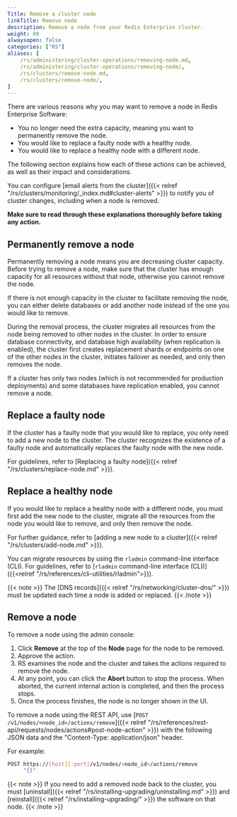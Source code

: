 ```yaml
---
Title: Remove a cluster node
linkTitle: Remove node
description: Remove a node from your Redis Enterprise cluster.
weight: 80
alwaysopen: false
categories: ["RS"]
aliases: [
    /rs/administering/cluster-operations/removing-node.md,
    /rs/administering/cluster-operations/removing-node/,
    /rs/clusters/remove-node.md,
    /rs/clusters/remove-node/,
]
---
```

There are various reasons why you may want to remove a node in Redis
Enterprise Software:

- You no longer need the extra capacity, meaning you want to permanently remove the node.
- You would like to replace a faulty node with a healthy node.
- You would like to replace a healthy node with a different node.

The following section explains how each of these actions can be
achieved, as well as their impact and considerations.

You can configure [email alerts from the cluster]({{< relref "/rs/clusters/monitoring/_index.md#cluster-alerts" >}}) to notify you of cluster changes, including when a node is removed.

**Make sure to read through these explanations thoroughly before taking
any action.**

## Permanently remove a node

Permanently removing a node means you are decreasing cluster capacity.
Before trying to remove a node, make sure that the cluster has enough
capacity for all resources without that node, otherwise you cannot remove the node.

If there is not enough capacity in the cluster to facilitate removing
the node, you can either delete databases or add another node instead of
the one you would like to remove.

During the removal process, the cluster migrates all resources from the
node being removed to other nodes in the cluster. In order to ensure
database connectivity, and database high availability (when replication
is enabled), the cluster first creates replacement shards or endpoints
on one of the other nodes in the cluster, initiates failover as needed,
and only then removes the node.

If a cluster has only two nodes (which is not recommended for production
deployments) and some databases have replication enabled, you cannot remove a node.

## Replace a faulty node

If the cluster has a faulty node that you would like to replace, you
only need to add a new node to the cluster. The cluster recognizes the
existence of a faulty node and automatically replaces the faulty node
with the new node.

For guidelines, refer to [Replacing a faulty
node]({{< relref "/rs/clusters/replace-node.md" >}}).

## Replace a healthy node

If you would like to replace a healthy node with a different node, you
must first add the new node to the cluster, migrate all the resources
from the node you would like to remove, and only then remove the node.

For further guidance, refer to [adding a new node to a
cluster]({{< relref "/rs/clusters/add-node.md" >}}).

You can migrate resources by using the `rladmin` command-line interface
(CLI). For guidelines, refer to [`rladmin` command-line interface
(CLI)]({{<relref "/rs/references/cli-utilities/rladmin">}}).

{{< note >}}
The [DNS records]({{< relref "/rs/networking/cluster-dns/" >}}) must be updated each time a node is added or replaced.
{{< /note >}}

## Remove a node

To remove a node using the admin console:

1. Click **Remove** at the top of the **Node** page for the node to be
    removed.
1. Approve the action.
1. RS examines the node and the cluster and takes the actions required
    to remove the node.
1. At any point, you can click the **Abort** button to stop the
    process. When aborted, the current internal action is completed, and
    then the process stops.
1. Once the process finishes, the node is no longer shown in
    the UI.

To remove a node using the REST API, use [`POST /v1/nodes/<node_id>/actions/remove`]({{< relref "/rs/references/rest-api/requests/nodes/actions#post-node-action" >}}) with the following JSON data and the "Content-Type: application/json" header.

For example:

```sh
POST https://[host][:port]/v1/nodes/<node_id>/actions/remove
     "{}"
```

{{< note >}}
If you need to add a removed node back to the cluster,
you must [uninstall]({{< relref "/rs/installing-upgrading/uninstalling.md" >}})
and [reinstall]({{< relref "/rs/installing-upgrading/" >}}) the software on that node.
{{< /note >}}
